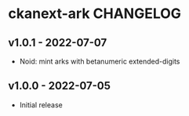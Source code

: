 # ckanext-ark CHANGELOG


## v1.0.1 - 2022-07-07

- Noid: mint arks with betanumeric extended-digits

## v1.0.0 - 2022-07-05

- Initial release
